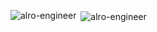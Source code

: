 <p><img align="left" src="https://github-readme-stats.vercel.app/api/top-langs?username=alro-engineer&show_icons=true&theme=dark&hide_border=true&locale=en&layout=compact" alt="alro-engineer" /></p>

<p>&nbsp;<img align="center" src="https://github-readme-stats.vercel.app/api?username=alro-engineer&show_icons=true&locale=en" alt="alro-engineer" /></p>
